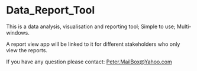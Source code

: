 # Data_Report_Tool
This is a data analysis, visualisation and reporting tool;
Simple to use;
Multi-windows.

A report view app will be linked to it for different stakeholders who only view the reports. 

If you have any question please contact:
Peter.MailBox@Yahoo.com
